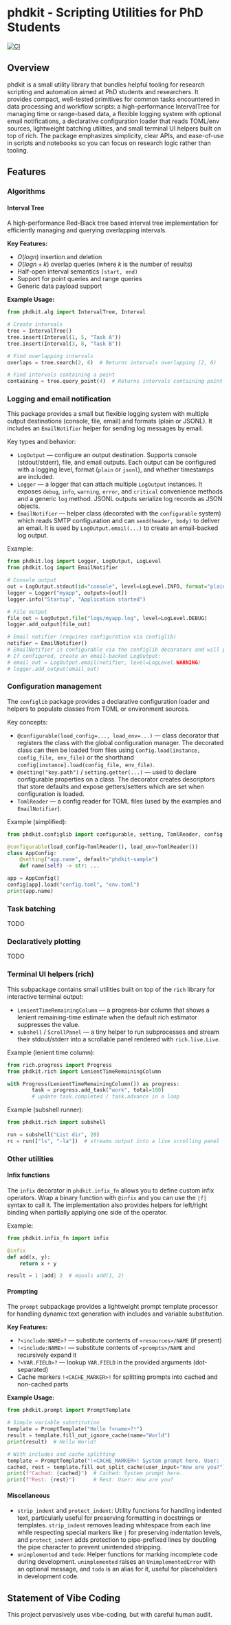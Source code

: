 # phdkit - Scripting Utilities for PhD Students

[![CI](https://github.com/cychen2021/phdkit/actions/workflows/ci.yml/badge.svg)](https://github.com/cychen2021/phdkit/actions/workflows/ci.yml)

## Overview

phdkit is a small utility library that bundles helpful tooling for research scripting and automation aimed at PhD students and researchers. It provides compact, well-tested primitives for common tasks encountered in data processing and workflow scripts: a high-performance IntervalTree for managing time or range-based data, a flexible logging system with optional email notifications, a declarative configuration loader that reads TOML/env sources, lightweight batching utilities, and small terminal UI helpers built on top of rich. The package emphasizes simplicity, clear APIs, and ease-of-use in scripts and notebooks so you can focus on research logic rather than tooling.

## Features

### Algorithms

#### Interval Tree

A high-performance Red-Black tree based interval tree implementation for efficiently managing and querying overlapping intervals.

**Key Features:**

- $O(log n)$ insertion and deletion
- $O(log n + k)$ overlap queries (where $k$ is the number of results)
- Half-open interval semantics `[start, end)`
- Support for point queries and range queries
- Generic data payload support

**Example Usage:**

```python
from phdkit.alg import IntervalTree, Interval

# Create intervals
tree = IntervalTree()
tree.insert(Interval(1, 5, "Task A"))
tree.insert(Interval(3, 8, "Task B"))

# Find overlapping intervals
overlaps = tree.search(2, 6)  # Returns intervals overlapping [2, 6)

# Find intervals containing a point
containing = tree.query_point(4)  # Returns intervals containing point 4
```

### Logging and email notification

This package provides a small but flexible logging system with multiple output destinations (console, file, email) and formats (plain or JSONL). It includes an `EmailNotifier` helper for sending log messages by email.

Key types and behavior:

- `LogOutput` — configure an output destination. Supports console (stdout/stderr), file, and email outputs. Each output can be configured with a logging level, format (`plain` or `jsonl`), and whether timestamps are included.
- `Logger` — a logger that can attach multiple `LogOutput` instances. It exposes `debug`, `info`, `warning`, `error`, and `critical` convenience methods and a generic `log` method. JSONL outputs serialize log records as JSON objects.
- `EmailNotifier` — helper class (decorated with the `configurable` system) which reads SMTP configuration and can `send(header, body)` to deliver an email. It is used by `LogOutput.email(...)` to create an email-backed log output.

Example:

```python
from phdkit.log import Logger, LogOutput, LogLevel
from phdkit.log import EmailNotifier

# Console output
out = LogOutput.stdout(id="console", level=LogLevel.INFO, format="plain")
logger = Logger("myapp", outputs=[out])
logger.info("Startup", "Application started")

# File output
file_out = LogOutput.file("logs/myapp.log", level=LogLevel.DEBUG)
logger.add_output(file_out)

# Email notifier (requires configuration via configlib)
notifier = EmailNotifier()
# EmailNotifier is configurable via the configlib decorators and will pull settings from config/env
# If configured, create an email-backed LogOutput:
# email_out = LogOutput.email(notifier, level=LogLevel.WARNING)
# logger.add_output(email_out)
```

### Configuration management

The `configlib` package provides a declarative configuration loader and helpers to populate classes from TOML or environment sources.

Key concepts:

- `@configurable(load_config=..., load_env=...)` — class decorator that registers the class with the global configuration manager. The decorated class can then be loaded from files using `Config.load(instance, config_file, env_file)` or the shorthand `config[instance].load(config_file, env_file)`.
- `@setting("key.path")` / `setting.getter(...)` — used to declare configurable properties on a class. The decorator creates descriptors that store defaults and expose getters/setters which are set when configuration is loaded.
- `TomlReader` — a config reader for TOML files (used by the examples and `EmailNotifier`).

Example (simplified):

```python
from phdkit.configlib import configurable, setting, TomlReader, config

@configurable(load_config=TomlReader(), load_env=TomlReader())
class AppConfig:
    @setting("app.name", default="phdkit-sample")
    def name(self) -> str: ...

app = AppConfig()
config[app].load("config.toml", "env.toml")
print(app.name)
```

### Task batching

TODO

### Declaratively plotting

TODO

### Terminal UI helpers (rich)

This subpackage contains small utilities built on top of the `rich` library for
interactive terminal output:

- `LenientTimeRemainingColumn` — a progress-bar column that shows a lenient
    remaining-time estimate when the default rich estimator suppresses the value.
- `subshell` / `ScrollPanel` — a tiny helper to run subprocesses and stream
    their stdout/stderr into a scrollable panel rendered with `rich.live.Live`.

Example (lenient time column):

```python
from rich.progress import Progress
from phdkit.rich import LenientTimeRemainingColumn

with Progress(LenientTimeRemainingColumn()) as progress:
        task = progress.add_task("work", total=100)
        # update task.completed / task.advance in a loop
```

Example (subshell runner):

```python
from phdkit.rich import subshell

run = subshell("List dir", 20)
rc = run(["ls", "-la"])  # streams output into a live scrolling panel
```

### Other utilities

#### Infix functions

The `infix` decorator in `phdkit.infix_fn` allows you to define custom infix operators. Wrap a binary function with `@infix` and you can use the `|f|` syntax to call it. The implementation also provides helpers for left/right binding when partially applying one side of the operator.

Example:

```python
from phdkit.infix_fn import infix

@infix
def add(x, y):
    return x + y

result = 1 |add| 2  # equals add(1, 2)
```

#### Prompting

The `prompt` subpackage provides a lightweight prompt template processor for handling dynamic text generation with includes and variable substitution.

**Key Features:**

- `?<include:NAME>?` — substitute contents of `<resources>/NAME` (if present)
- `!<include:NAME>!` — substitute contents of `<prompts>/NAME` and recursively expand it
- `?<VAR.FIELD>?` — lookup `VAR.FIELD` in the provided arguments (dot-separated)
- Cache markers `!<CACHE_MARKER>!` for splitting prompts into cached and non-cached parts

**Example Usage:**

```python
from phdkit.prompt import PromptTemplate

# Simple variable substitution
template = PromptTemplate("Hello ?<name>?!")
result = template.fill_out_ignore_cache(name="World")
print(result)  # Hello World!

# With includes and cache splitting
template = PromptTemplate("!<CACHE_MARKER>! System prompt here. User: ?<user_input>?")
cached, rest = template.fill_out_split_cache(user_input="How are you?")
print(f"Cached: {cached}")  # Cached: System prompt here.
print(f"Rest: {rest}")      # Rest: User: How are you?
```

#### Miscellaneous

- `strip_indent` and `protect_indent`: Utility functions for handling indented text, particularly useful for preserving formatting in docstrings or templates. `strip_indent` removes leading whitespace from each line while respecting special markers like `|` for preserving indentation levels, and `protect_indent` adds protection to pipe-prefixed lines by doubling the pipe character to prevent unintended stripping.
- `unimplemented` and `todo`: Helper functions for marking incomplete code during development. `unimplemented` raises an `UnimplementedError` with an optional message, and `todo` is an alias for it, useful for placeholders in development code.

## Statement of Vibe Coding

This project pervasively uses vibe-coding, but with careful human audit.
